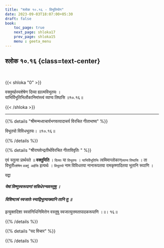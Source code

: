 ```yaml
---
title: "श्लोक १०.१६ - विभूतियोग"
date: 2023-09-03T18:07:00+05:30
draft: false
book:
    toc_page: true
    next_page: shloka17
    prev_page: shloka15
    menu : geeta_menu
---
```




## श्लोक १०.१६  {class=text-center}

<br/>

{{< shloka  "0"  >}}

वक्तुमर्हस्यशेषेण दिव्या ह्यात्मविभूतयः ।   
याभिर्विभूतिभिर्लोकानिमांस्त्वं व्याप्य तिष्ठसि ॥१०.१६॥  

{{< /shloka >}}

---


{{% details "श्रीमन्मध्वाचार्यभगवत्पादाचर्य विरचित  गीताभाष्य" %}}

विभूतयो विविधभूतयः। ॥१०.१६॥

{{% /details %}}



{{% details "श्रीराघवेन्द्रतीर्थविरचित गीताविवृतिः " %}}

एवं स्तुत्वा प्रार्थयते ॥ **वक्तुमिति** । `दिव्याः` 
या `विभूतयः` । `याभिर्विभूतिभिः` त्वमिमान्लोकान्`व्याप्य` 
`तिष्ठसि` । ता विभूती`रशेषेण` `वक्तुं अर्हसि` इत्यर्थः । 
`विभूतयो` नाम विविधतया नानारूपतया रामकृष्णादितया
भूतानि रूपाणि ।   

यद्वा 
##### येषां विष्णुस्वरूपाणां सन्निधेरन्यवस्तुषु ।  
##### विशिष्टत्वं स्वजातेः स्याद्विभूत्याख्यानि तानि तु ॥

इत्युक्तदिशा स्वसंनिधिनिमित्तेन
वस्तुषु स्वजात्युत्तमतापादकरूपाणि ।॥। १६॥

{{% /details %}}



{{% details "पद विचार" %}}


{{% /details %}}
